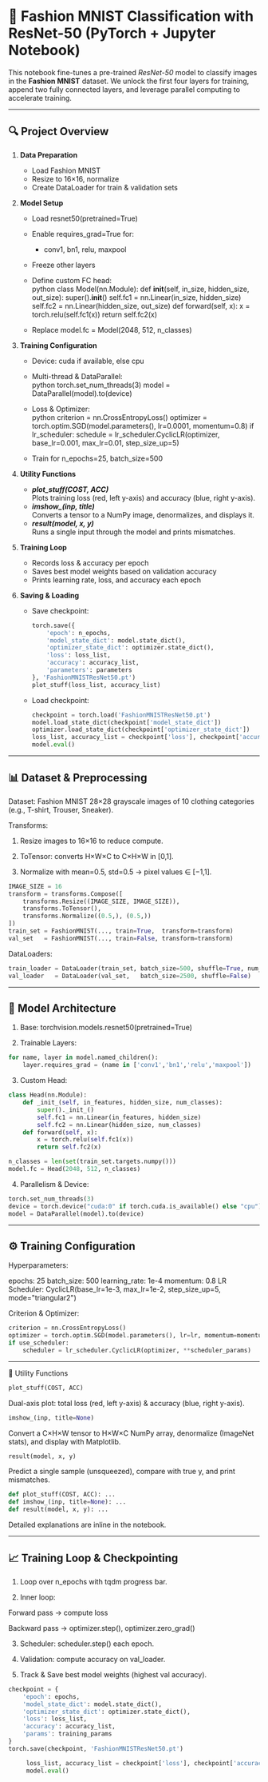 # 👗 Fashion MNIST Classification with ResNet-50 (PyTorch + Jupyter Notebook)

This notebook fine-tunes a pre-trained *ResNet-50* model to classify images in the **Fashion MNIST** dataset. We unlock the first four layers for training, append two fully connected layers, and leverage parallel computing to accelerate training.

---

## 🔍 Project Overview

1. **Data Preparation**  
   - Load Fashion MNIST  
   - Resize to 16×16, normalize  
   - Create DataLoader for train & validation sets  

2. **Model Setup**  
   - Load resnet50(pretrained=True)  
   - Enable requires_grad=True for:  
     - conv1, bn1, relu, maxpool  
   - Freeze other layers  
   - Define custom FC head:  
     python
     class Model(nn.Module):
         def __init__(self, in_size, hidden_size, out_size):
             super().__init__()
             self.fc1 = nn.Linear(in_size, hidden_size)
             self.fc2 = nn.Linear(hidden_size, out_size)
         def forward(self, x):
             x = torch.relu(self.fc1(x))
             return self.fc2(x)
     
   - Replace model.fc = Model(2048, 512, n_classes)  

3. **Training Configuration**  
   - Device: cuda if available, else cpu  
   - Multi-thread & DataParallel:  
     python
     torch.set_num_threads(3)
     model = DataParallel(model).to(device)
     
   - Loss & Optimizer:  
     python
     criterion = nn.CrossEntropyLoss()
     optimizer = torch.optim.SGD(model.parameters(), lr=0.0001, momentum=0.8)
     if lr_scheduler:
         schedule = lr_scheduler.CyclicLR(optimizer, base_lr=0.001, max_lr=0.01, step_size_up=5)
     
   - Train for n_epochs=25, batch_size=500  

4. **Utility Functions**  
   - ***plot_stuff(COST, ACC)***  
     Plots training loss (red, left y-axis) and accuracy (blue, right y-axis).
   - ***imshow_(inp, title)***  
     Converts a tensor to a NumPy image, denormalizes, and displays it.
   - ***result(model, x, y)***  
     Runs a single input through the model and prints mismatches.

5. **Training Loop**  
   - Records loss & accuracy per epoch  
   - Saves best model weights based on validation accuracy  
   - Prints learning rate, loss, and accuracy each epoch  

6. **Saving & Loading**  
   - Save checkpoint:
     ```python
     torch.save({
         'epoch': n_epochs,
         'model_state_dict': model.state_dict(),
         'optimizer_state_dict': optimizer.state_dict(),
         'loss': loss_list,
         'accuracy': accuracy_list,
         'parameters': parameters
     }, 'FashionMNISTResNet50.pt')
     plot_stuff(loss_list, accuracy_list)
     ```
   - Load checkpoint:
     ```python
     checkpoint = torch.load('FashionMNISTResNet50.pt')
     model.load_state_dict(checkpoint['model_state_dict'])
     optimizer.load_state_dict(checkpoint['optimizer_state_dict'])
     loss_list, accuracy_list = checkpoint['loss'], checkpoint['accuracy']
     model.eval()
     ```

---

## 📊 Dataset & Preprocessing

Dataset: Fashion MNIST
28×28 grayscale images of 10 clothing categories (e.g., T-shirt, Trouser, Sneaker).

Transforms:

1. Resize images to 16×16 to reduce compute.


2. ToTensor: converts H×W×C to C×H×W in [0,1].


3. Normalize with mean=0.5, std=0.5 → pixel values ∈ [−1,1].



```python
IMAGE_SIZE = 16
transform = transforms.Compose([
    transforms.Resize((IMAGE_SIZE, IMAGE_SIZE)),
    transforms.ToTensor(),
    transforms.Normalize((0.5,), (0.5,))
])
train_set = FashionMNIST(..., train=True,  transform=transform)
val_set   = FashionMNIST(..., train=False, transform=transform)
```
DataLoaders:
```python
train_loader = DataLoader(train_set, batch_size=500, shuffle=True, num_workers=4)
val_loader   = DataLoader(val_set,   batch_size=2500, shuffle=False)
```


---

## 🔧 Model Architecture

1. Base: torchvision.models.resnet50(pretrained=True)


2. Trainable Layers:
```python
for name, layer in model.named_children():
    layer.requires_grad = (name in ['conv1','bn1','relu','maxpool'])
```

3. Custom Head:
```python
class Head(nn.Module):
    def _init_(self, in_features, hidden_size, num_classes):
        super()._init_()
        self.fc1 = nn.Linear(in_features, hidden_size)
        self.fc2 = nn.Linear(hidden_size, num_classes)
    def forward(self, x):
        x = torch.relu(self.fc1(x))
        return self.fc2(x)

n_classes = len(set(train_set.targets.numpy()))
model.fc = Head(2048, 512, n_classes)
```

4. Parallelism & Device:
```python
torch.set_num_threads(3)
device = torch.device("cuda:0" if torch.cuda.is_available() else "cpu")
model = DataParallel(model).to(device)
```



---

## ⚙ Training Configuration

Hyperparameters:

epochs:        25
batch_size:    500
learning_rate: 1e-4
momentum:      0.8
LR Scheduler:  CyclicLR(base_lr=1e-3, max_lr=1e-2, step_size_up=5, mode="triangular2")

Criterion & Optimizer:
```python
criterion = nn.CrossEntropyLoss()
optimizer = torch.optim.SGD(model.parameters(), lr=lr, momentum=momentum)
if use_scheduler:
    scheduler = lr_scheduler.CyclicLR(optimizer, **scheduler_params)
```


---

🔄 Utility Functions
```python
plot_stuff(COST, ACC)
```
Dual-axis plot: total loss (red, left y-axis) & accuracy (blue, right y-axis).
```python
imshow_(inp, title=None)
```
Convert a C×H×W tensor to H×W×C NumPy array, denormalize (ImageNet stats), and display with Matplotlib.
```python
result(model, x, y)
```
Predict a single sample (unsqueezed), compare with true y, and print mismatches.

```python
def plot_stuff(COST, ACC): ...
def imshow_(inp, title=None): ...
def result(model, x, y): ...
```
Detailed explanations are inline in the notebook.


---

## 📈 Training Loop & Checkpointing

1. Loop over n_epochs with tqdm progress bar.


2. Inner loop:

Forward pass → compute loss

Backward pass → optimizer.step(), optimizer.zero_grad()



3. Scheduler: scheduler.step() each epoch.


4. Validation: compute accuracy on val_loader.


5. Track & Save best model weights (highest val accuracy).


```python
checkpoint = {
    'epoch': epochs,
    'model_state_dict': model.state_dict(),
    'optimizer_state_dict': optimizer.state_dict(),
    'loss': loss_list,
    'accuracy': accuracy_list,
    'params': training_params
}
torch.save(checkpoint, 'FashionMNISTResNet50.pt')

     loss_list, accuracy_list = checkpoint['loss'], checkpoint['accuracy']
     model.eval()
```

